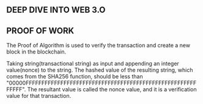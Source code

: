## DEEP DIVE INTO WEB 3.O
## PROOF OF WORK

The Proof of Algorithm is used to verify the transaction and create a new block in the blockchain.

Taking string(transactional string) as input and appending an integer value(nonce) to the string.
The hashed value of the resulting string, which comes from the SHA256 function,  should be less than "00000FFFFFFFFFFFFFFFFFFFFFFFFFFFFFFFFFFFFFFFFFFFFFFFFFFFFFFFFFFF".
The resultant value is called the nonce value, and it is a verification value for that transaction.
